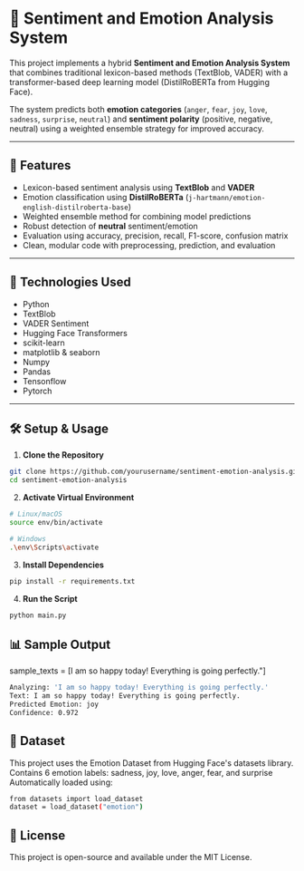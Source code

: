 # 🧠 Sentiment and Emotion Analysis System

This project implements a hybrid **Sentiment and Emotion Analysis System** that combines traditional lexicon-based methods (TextBlob, VADER) with a transformer-based deep learning model (DistilRoBERTa from Hugging Face).

The system predicts both **emotion categories** (`anger`, `fear`, `joy`, `love`, `sadness`, `surprise`, `neutral`) and **sentiment polarity** (positive, negative, neutral) using a weighted ensemble strategy for improved accuracy.

---

## 🚀 Features

- Lexicon-based sentiment analysis using **TextBlob** and **VADER**
- Emotion classification using **DistilRoBERTa** (`j-hartmann/emotion-english-distilroberta-base`)
- Weighted ensemble method for combining model predictions
- Robust detection of **neutral** sentiment/emotion
- Evaluation using accuracy, precision, recall, F1-score, confusion matrix
- Clean, modular code with preprocessing, prediction, and evaluation

---

## 🧰 Technologies Used

- Python
- TextBlob
- VADER Sentiment
- Hugging Face Transformers
- scikit-learn
- matplotlib & seaborn
- Numpy
- Pandas
- Tensonflow
- Pytorch

---

## 🛠️ Setup & Usage

1. **Clone the Repository**

```bash
git clone https://github.com/yourusername/sentiment-emotion-analysis.git
cd sentiment-emotion-analysis
```
2. **Activate Virtual Environment**
```bash
# Linux/macOS
source env/bin/activate

# Windows
.\env\Scripts\activate
```
3. **Install Dependencies**

```bash
pip install -r requirements.txt
```
4. **Run the Script**
```bash
python main.py
```

## 📊 Sample Output

sample_texts = [I am so happy today! Everything is going perfectly."]
```bash
Analyzing: 'I am so happy today! Everything is going perfectly.'
Text: I am so happy today! Everything is going perfectly.
Predicted Emotion: joy
Confidence: 0.972
```

## 📁 Dataset
This project uses the Emotion Dataset from Hugging Face's datasets library.
Contains 6 emotion labels: sadness, joy, love, anger, fear, and surprise
Automatically loaded using:

```bash
from datasets import load_dataset
dataset = load_dataset("emotion")
```
## 📌 License
This project is open-source and available under the MIT License.
